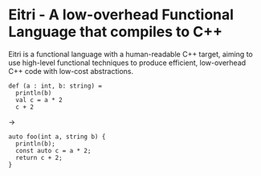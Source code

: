 # Eitri - A low-overhead Functional Language that compiles to C++

Eitri is a functional language with a human-readable C++ target, aiming to use high-level functional techniques to produce efficient, low-overhead C++ code with low-cost abstractions.

```
def (a : int, b: string) =
  println(b)
  val c = a * 2
  c + 2
```
->
```
auto foo(int a, string b) {
  println(b);
  const auto c = a * 2;
  return c + 2;
}
```

